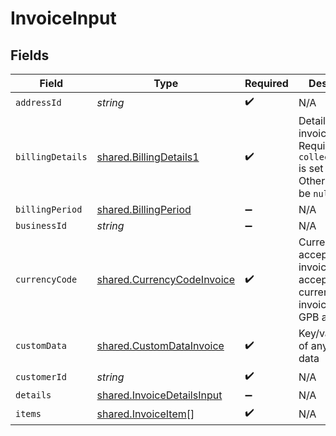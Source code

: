 # InvoiceInput


## Fields

| Field                                                                                              | Type                                                                                               | Required                                                                                           | Description                                                                                        | Example                                                                                            |
| -------------------------------------------------------------------------------------------------- | -------------------------------------------------------------------------------------------------- | -------------------------------------------------------------------------------------------------- | -------------------------------------------------------------------------------------------------- | -------------------------------------------------------------------------------------------------- |
| `addressId`                                                                                        | *string*                                                                                           | :heavy_check_mark:                                                                                 | N/A                                                                                                | add_01ghbkbv8s6kjram8fbfz49p45                                                                     |
| `billingDetails`                                                                                   | [shared.BillingDetails1](../../../sdk/models/shared/billingdetails1.md)                            | :heavy_check_mark:                                                                                 | Details for invoicing. Required if `collection_mode` is set to `manual`. Otherwise must be `null`. |                                                                                                    |
| `billingPeriod`                                                                                    | [shared.BillingPeriod](../../../sdk/models/shared/billingperiod.md)                                | :heavy_minus_sign:                                                                                 | N/A                                                                                                |                                                                                                    |
| `businessId`                                                                                       | *string*                                                                                           | :heavy_minus_sign:                                                                                 | N/A                                                                                                | biz_01ghbkcbs88yxj4fxecevjz9g7                                                                     |
| `currencyCode`                                                                                     | [shared.CurrencyCodeInvoice](../../../sdk/models/shared/currencycodeinvoice.md)                    | :heavy_check_mark:                                                                                 | Currency codes accepted for invoice. Current accepted currencies for invoice: EUR, GPB and USD.    |                                                                                                    |
| `customData`                                                                                       | [shared.CustomDataInvoice](../../../sdk/models/shared/customdatainvoice.md)                        | :heavy_check_mark:                                                                                 | Key/value pairs of any custom data                                                                 |                                                                                                    |
| `customerId`                                                                                       | *string*                                                                                           | :heavy_check_mark:                                                                                 | N/A                                                                                                | ctm_01ghbkbbm326p19wh85fnr0xft                                                                     |
| `details`                                                                                          | [shared.InvoiceDetailsInput](../../../sdk/models/shared/invoicedetailsinput.md)                    | :heavy_minus_sign:                                                                                 | N/A                                                                                                |                                                                                                    |
| `items`                                                                                            | [shared.InvoiceItem](../../../sdk/models/shared/invoiceitem.md)[]                                  | :heavy_check_mark:                                                                                 | N/A                                                                                                |                                                                                                    |